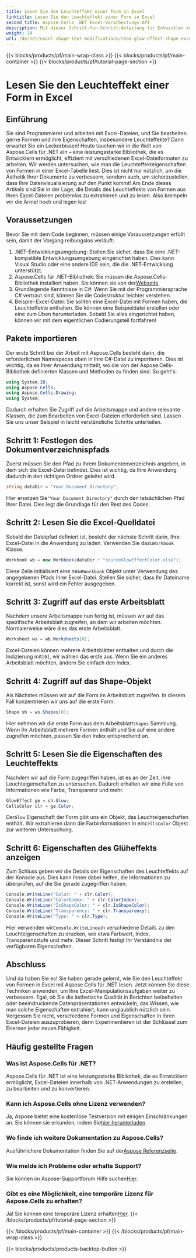 ```yaml
---
title: Lesen Sie den Leuchteffekt einer Form in Excel
linktitle: Lesen Sie den Leuchteffekt einer Form in Excel
second_title: Aspose.Cells .NET Excel-Verarbeitungs-API
description: Mit dieser Schritt-für-Schritt-Anleitung für Entwickler können Sie mit Aspose.Cells für .NET ganz einfach Leuchteffekte von Formen in Excel lesen.
weight: 14
url: /de/net/excel-shape-text-modifications/read-glow-effect-shape-excel/
---
```


{{< blocks/products/pf/main-wrap-class >}}
{{< blocks/products/pf/main-container >}}
{{< blocks/products/pf/tutorial-page-section >}}

# Lesen Sie den Leuchteffekt einer Form in Excel

## Einführung
Sie sind Programmierer und arbeiten mit Excel-Dateien, und Sie bearbeiten gerne Formen und ihre Eigenschaften, insbesondere Leuchteffekte? Dann erwartet Sie ein Leckerbissen! Heute tauchen wir in die Welt von Aspose.Cells für .NET ein – eine leistungsstarke Bibliothek, die es Entwicklern ermöglicht, effizient mit verschiedenen Excel-Dateiformaten zu arbeiten. Wir werden untersuchen, wie man die Leuchteffekteigenschaften von Formen in einer Excel-Tabelle liest. Dies ist nicht nur nützlich, um die Ästhetik Ihrer Dokumente zu verbessern, sondern auch, um sicherzustellen, dass Ihre Datenvisualisierung auf den Punkt kommt!
Am Ende dieses Artikels sind Sie in der Lage, die Details des Leuchteffekts von Formen aus Ihren Excel-Dateien problemlos zu extrahieren und zu lesen. Also krempeln wir die Ärmel hoch und legen los!
## Voraussetzungen
Bevor Sie mit dem Code beginnen, müssen einige Voraussetzungen erfüllt sein, damit der Vorgang reibungslos verläuft:
1. .NET-Entwicklungsumgebung: Stellen Sie sicher, dass Sie eine .NET-kompatible Entwicklungsumgebung eingerichtet haben. Dies kann Visual Studio oder eine andere IDE sein, die die .NET-Entwicklung unterstützt.
2.  Aspose.Cells für .NET-Bibliothek: Sie müssen die Aspose.Cells-Bibliothek installiert haben. Sie können sie von der[Webseite](https://releases.aspose.com/cells/net/).
3. Grundlegende Kenntnisse in C#: Wenn Sie mit der Programmiersprache C# vertraut sind, können Sie die Codestruktur leichter verstehen.
4. Beispiel-Excel-Datei: Sie sollten eine Excel-Datei mit Formen haben, die Leuchteffekte enthalten. Sie können eine Beispieldatei erstellen oder eine zum Üben herunterladen.
Sobald Sie alles eingerichtet haben, können wir mit dem eigentlichen Codierungsteil fortfahren!
## Pakete importieren
Der erste Schritt bei der Arbeit mit Aspose.Cells besteht darin, die erforderlichen Namespaces oben in Ihre C#-Datei zu importieren. Dies ist wichtig, da es Ihrer Anwendung mitteilt, wo die von der Aspose.Cells-Bibliothek definierten Klassen und Methoden zu finden sind.
So geht's:
```csharp
using System.IO;
using Aspose.Cells;
using Aspose.Cells.Drawing;
using System;
```
Dadurch erhalten Sie Zugriff auf die Arbeitsmappe und andere relevante Klassen, die zum Bearbeiten von Excel-Dateien erforderlich sind.
Lassen Sie uns unser Beispiel in leicht verständliche Schritte unterteilen.
## Schritt 1: Festlegen des Dokumentverzeichnispfads
Zuerst müssen Sie den Pfad zu Ihrem Dokumentenverzeichnis angeben, in dem sich die Excel-Datei befindet. Dies ist wichtig, da Ihre Anwendung dadurch in den richtigen Ordner geleitet wird.
```csharp
string dataDir = "Your Document Directory";
```
 Hier ersetzen Sie`"Your Document Directory"` durch den tatsächlichen Pfad Ihrer Datei. Dies legt die Grundlage für den Rest des Codes.
## Schritt 2: Lesen Sie die Excel-Quelldatei
 Sobald der Dateipfad definiert ist, besteht der nächste Schritt darin, Ihre Excel-Datei in die Anwendung zu laden. Verwenden Sie dazu`Workbook` Klasse.
```csharp
Workbook wb = new Workbook(dataDir + "sourceGlowEffectColor.xlsx");
```
 Diese Zeile initialisiert eine neue`Workbook` Objekt unter Verwendung des angegebenen Pfads Ihrer Excel-Datei. Stellen Sie sicher, dass Ihr Dateiname korrekt ist, sonst wird ein Fehler ausgegeben.
## Schritt 3: Zugriff auf das erste Arbeitsblatt
Nachdem unsere Arbeitsmappe nun fertig ist, müssen wir auf das spezifische Arbeitsblatt zugreifen, an dem wir arbeiten möchten. Normalerweise wäre dies das erste Arbeitsblatt.
```csharp
Worksheet ws = wb.Worksheets[0];
```
 Excel-Dateien können mehrere Arbeitsblätter enthalten und durch die Indizierung mit`[0]`, wir wählen das erste aus. Wenn Sie ein anderes Arbeitsblatt möchten, ändern Sie einfach den Index.
## Schritt 4: Zugriff auf das Shape-Objekt
Als Nächstes müssen wir auf die Form im Arbeitsblatt zugreifen. In diesem Fall konzentrieren wir uns auf die erste Form.
```csharp
Shape sh = ws.Shapes[0];
```
 Hier nehmen wir die erste Form aus dem Arbeitsblatt`Shapes` Sammlung. Wenn Ihr Arbeitsblatt mehrere Formen enthält und Sie auf eine andere zugreifen möchten, passen Sie den Index entsprechend an.
## Schritt 5: Lesen Sie die Eigenschaften des Leuchteffekts
Nachdem wir auf die Form zugegriffen haben, ist es an der Zeit, ihre Leuchteigenschaften zu untersuchen. Dadurch erhalten wir eine Fülle von Informationen wie Farbe, Transparenz und mehr.
```csharp
GlowEffect ge = sh.Glow;
CellsColor clr = ge.Color;
```
 Der`Glow` Eigenschaft der Form gibt uns ein Objekt, das Leuchteigenschaften enthält. Wir extrahieren dann die Farbinformationen in ein`CellsColor` Objekt zur weiteren Untersuchung.
## Schritt 6: Eigenschaften des Glüheffekts anzeigen
Zum Schluss geben wir die Details der Eigenschaften des Leuchteffekts auf der Konsole aus. Dies kann Ihnen dabei helfen, die Informationen zu überprüfen, auf die Sie gerade zugegriffen haben.
```csharp
Console.WriteLine("Color: " + clr.Color);
Console.WriteLine("ColorIndex: " + clr.ColorIndex);
Console.WriteLine("IsShapeColor: " + clr.IsShapeColor);
Console.WriteLine("Transparency: " + clr.Transparency);
Console.WriteLine("Type: " + clr.Type);
```
 Hier verwenden wir`Console.WriteLine`um verschiedene Details zu den Leuchteigenschaften zu drucken, wie etwa Farbwert, Index, Transparenzstufe und mehr. Dieser Schritt festigt Ihr Verständnis der verfügbaren Eigenschaften.
## Abschluss
Und da haben Sie es! Sie haben gerade gelernt, wie Sie den Leuchteffekt von Formen in Excel mit Aspose.Cells für .NET lesen. Jetzt können Sie diese Techniken anwenden, um Ihre Excel-Manipulationsaufgaben weiter zu verbessern. Egal, ob Sie die ästhetische Qualität in Berichten beibehalten oder beeindruckende Datenpräsentationen entwickeln, das Wissen, wie man solche Eigenschaften extrahiert, kann unglaublich nützlich sein. 
Vergessen Sie nicht, verschiedene Formen und Eigenschaften in Ihren Excel-Dateien auszuprobieren, denn Experimentieren ist der Schlüssel zum Erlernen jeder neuen Fähigkeit.
## Häufig gestellte Fragen
### Was ist Aspose.Cells für .NET?  
Aspose.Cells für .NET ist eine leistungsstarke Bibliothek, die es Entwicklern ermöglicht, Excel-Dateien innerhalb von .NET-Anwendungen zu erstellen, zu bearbeiten und zu konvertieren.
### Kann ich Aspose.Cells ohne Lizenz verwenden?  
 Ja, Aspose bietet eine kostenlose Testversion mit einigen Einschränkungen an. Sie können sie erkunden, indem Sie[hier herunterladen](https://releases.aspose.com/).
### Wo finde ich weitere Dokumentation zu Aspose.Cells?  
 Ausführlichere Dokumentation finden Sie auf der[Aspose Referenzseite](https://reference.aspose.com/cells/net/).
### Wie melde ich Probleme oder erhalte Support?  
 Sie können im Aspose-Supportforum Hilfe suchen[Hier](https://forum.aspose.com/c/cells/9).
### Gibt es eine Möglichkeit, eine temporäre Lizenz für Aspose.Cells zu erhalten?  
 Ja! Sie können eine temporäre Lizenz erhalten[Hier](https://purchase.aspose.com/temporary-license/).
{{< /blocks/products/pf/tutorial-page-section >}}

{{< /blocks/products/pf/main-container >}}
{{< /blocks/products/pf/main-wrap-class >}}

{{< blocks/products/products-backtop-button >}}
